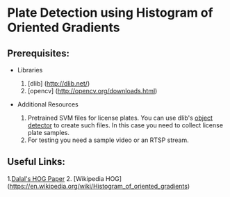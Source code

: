 # Plate Detection using Histogram of Oriented Gradients 

## Prerequisites:
  - Libraries
      1. [dlib] (http://dlib.net/)
      2. [opencv] (http://opencv.org/downloads.html) 
  
  - Additional Resources
      1. Pretrained SVM files for license plates. You can use dlib's [object detector](http://dlib.net/fhog_object_detector_ex.cpp.html) to create such files. In this case you need to collect license plate samples.
      2. For testing you need a sample video or an RTSP stream.  
      
## Useful Links:
  1.[Dalal's HOG Paper](https://lear.inrialpes.fr/people/triggs/pubs/Dalal-cvpr05.pdf)
  2. [Wikipedia HOG] (https://en.wikipedia.org/wiki/Histogram_of_oriented_gradients)
